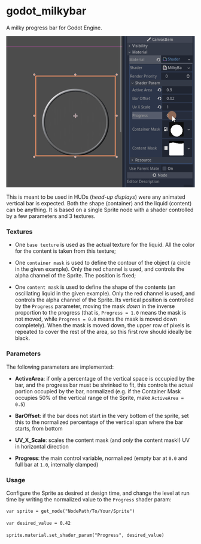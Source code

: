 # godot_milkybar

A milky progress bar for Godot Engine.

![](./Source_Files/milkybar.gif)

This is meant to be used in HUDs (*head-up displays*) were any animated vertical bar is expected. Both the shape (container) and the liquid (content) can be anything. It is based on a single Sprite node with a shader controlled by a few parameters and 3 textures.

### Textures

- One `base texture` is used as the actual texture for the liquid. All the color for the content is taken from this texture;

- One `container mask` is used to define the contour of the object (a circle in the given example). Only the red channel is used, and controls the alpha channel of the Sprite. The position is fixed;

- One `content mask` is used to define the shape of the contents (an oscillating liquid in the given example). Only the red channel is used, and controls the alpha channel of the Sprite. Its vertical position is controlled by the `Progress` parameter, moving the mask *down* in the inverse proportion to the progress (that is, `Progress = 1.0` means the mask is not moved, while `Progress = 0.0` means the mask is moved down completely). When the mask is moved down, the upper row of pixels is repeated to cover the rest of the area, so this first row should ideally be black.


### Parameters

The following parameters are implemented:

- **ActiveArea**: if only a percentage of the vertical space is occupied by the bar, and the progress bar must be shrinked to fit, this controls the actual portion occupied by the bar, normalized (e.g. if the Container Mask occupies 50% of the vertical range of the Sprite, make `ActiveArea = 0.5`)

- **BarOffset**: if the bar does not start in the very bottom of the sprite, set this to the normalized percentage of the vertical span where the bar starts, from bottom

- **UV_X_Scale**: scales the content mask (and *only* the content mask!) UV in horizontal direction

- **Progress**: the main control variable, normalized (empty bar at `0.0` and full bar at `1.0`, internally clamped)


### Usage

Configure the Sprite as desired at design time, and change the level at run time by writing the normalized value to the `Progress` shader param:

```
var sprite = get_node("NodePath/To/Your/Sprite")

var desired_value = 0.42

sprite.material.set_shader_param("Progress", desired_value)
```
